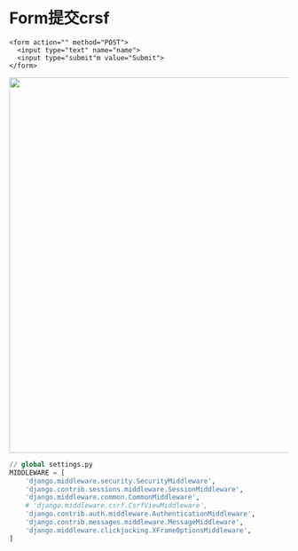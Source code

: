 


# Form提交crsf
```
<form action="" method="POST">
  <input type="text" name="name">
  <input type="submit"m value="Submit">
</form>
```
<img width="677" src="https://user-images.githubusercontent.com/26485327/75646974-5c2c4680-5c86-11ea-80df-64203ac3a65b.png">

```python
// global settings.py
MIDDLEWARE = [
    'django.middleware.security.SecurityMiddleware',
    'django.contrib.sessions.middleware.SessionMiddleware',
    'django.middleware.common.CommonMiddleware',
    # 'django.middleware.csrf.CsrfViewMiddleware',
    'django.contrib.auth.middleware.AuthenticationMiddleware',
    'django.contrib.messages.middleware.MessageMiddleware',
    'django.middleware.clickjacking.XFrameOptionsMiddleware',
]
```
